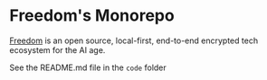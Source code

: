 # Freedom's Monorepo

[Freedom](https://FreedomTechHQ.com) is an open source, local-first, end-to-end encrypted tech ecosystem for the AI age.

See the README.md file in the `code` folder

